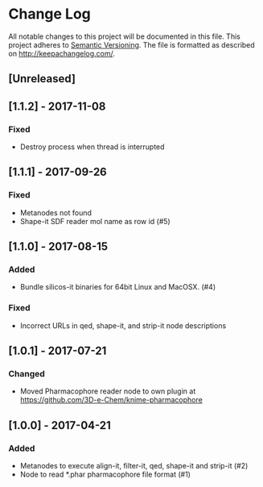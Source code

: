 # Change Log
All notable changes to this project will be documented in this file.
This project adheres to [Semantic Versioning](http://semver.org/).
The file is formatted as described on http://keepachangelog.com/.

## [Unreleased]

## [1.1.2] - 2017-11-08

### Fixed

* Destroy process when thread is interrupted

## [1.1.1] - 2017-09-26

### Fixed

* Metanodes not found
* Shape-it SDF reader mol name as row id (#5) 

## [1.1.0] - 2017-08-15

### Added

* Bundle silicos-it binaries for 64bit Linux and MacOSX. (#4)

### Fixed

* Incorrect URLs in qed, shape-it, and strip-it node descriptions

## [1.0.1] - 2017-07-21

### Changed

* Moved Pharmacophore reader node to own plugin at https://github.com/3D-e-Chem/knime-pharmacophore

## [1.0.0] - 2017-04-21

### Added

* Metanodes to execute align-it, filter-it, qed, shape-it and strip-it (#2)
* Node to read *.phar pharmacophore file format (#1)
